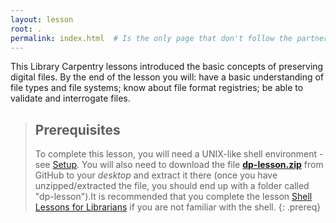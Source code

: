 ```yaml
---
layout: lesson
root: .
permalink: index.html  # Is the only page that don't follow the partner /:path/index.html
---
```

This Library Carpentry lessons introduced the basic concepts of preserving digital files. By the end of the lesson you will:
have a basic understanding of file types and file systems; 
know about file format registries; 
be able to validate and interrogate files.

> ## Prerequisites
>
> To complete this lesson, you will need a UNIX-like shell environment -see [Setup](http://librarycarpentry.github.io/lc-shell/setup/). You will also need to download the file **[dp-lesson.zip](https://raw.githubusercontent.com/librarycarpentry/lc-dig-pres/gh-pages/data/dp-lesson.zip)** from GitHub to your *desktop* and extract it there (once you have unzipped/extracted the file, you should end up with a folder called "dp-lesson").It is recommended that you complete the lesson [Shell Lessons for Librarians](https://librarycarpentry.github.io/lc-shell/) if you are not familiar with the shell.
{: .prereq}
